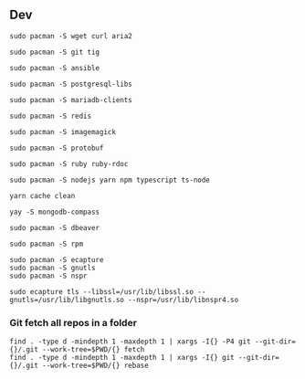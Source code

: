 ## Dev

```
sudo pacman -S wget curl aria2
```

```
sudo pacman -S git tig
```

```
sudo pacman -S ansible
```

```
sudo pacman -S postgresql-libs
```

```
sudo pacman -S mariadb-clients
```

```
sudo pacman -S redis
```

```
sudo pacman -S imagemagick
```

```
sudo pacman -S protobuf
```

```
sudo pacman -S ruby ruby-rdoc
```

```
sudo pacman -S nodejs yarn npm typescript ts-node

yarn cache clean
```

```
yay -S mongodb-compass
```

```
sudo pacman -S dbeaver
```

```
sudo pacman -S rpm
```

```
sudo pacman -S ecapture
sudo pacman -S gnutls
sudo pacman -S nspr

sudo ecapture tls --libssl=/usr/lib/libssl.so --gnutls=/usr/lib/libgnutls.so --nspr=/usr/lib/libnspr4.so
```

### Git fetch all repos in a folder

```
find . -type d -mindepth 1 -maxdepth 1 | xargs -I{} -P4 git --git-dir={}/.git --work-tree=$PWD/{} fetch
find . -type d -mindepth 1 -maxdepth 1 | xargs -I{} git --git-dir={}/.git --work-tree=$PWD/{} rebase
```
